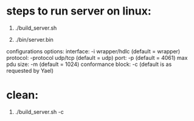# steps to run server on linux:

1) ./build_server.sh

2) ./bin/server.bin <flag> <argument>

configurations options:
interface:         -i         wrapper/hdlc     (default = wrapper)
protocol:          -protocol  udp/tcp          (default = udp)
port:              -p         <number>         (default = 4061)
max pdu size:      -m         <number>         (default = 1024)
conformance block: -c         <number in hex>  (default is as requested by Yael)


# clean:

1) ./build_server.sh -c